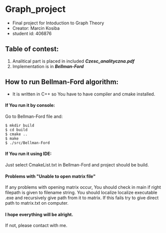 # Graph_project
* Final project for Intoduction to Graph Theory
* Creator: Marcin Kosiba 
* student id: 406876

## Table of contest:
1. Analitical part is placed in included ***Czesc_analityczna.pdf***
2. Implementation is in ***Bellman-Ford***

## How to run Bellman-Ford algorithm:
* It is written in C++ so You have to have compiler and cmake installed.
#### If You run it by console:
Go to Bellman-Ford file and:

```
$ mkdir build
$ cd build
$ cmake ..
$ make 
$ ./src/Bellman-Ford
```

#### If You run it using IDE:
Just select CmakeList.txt in Bellman-Ford and project should be build.

#### Problems with "Unable to open matrix file"
If any problems with opening matrix occur, You should check in main if right filepath is given to filename string.
You should localize localize executable .exe and recursively give path from it to matrix.
If this fails try to give direct path to matrix.txt on computer.

#### I hope everything will be alright. 
If not, please contact with me.
